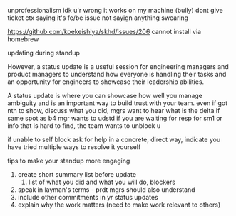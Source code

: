 unprofessionalism
	idk
	u'r wrong
	it works on my machine
	(bully)
	dont give ticket ctx
	saying it's fe/be issue
	not sayign anything
	swearing

https://github.com/koekeishiya/skhd/issues/206
cannot install via homebrew

updating during standup

However, a status update is a useful session for engineering managers and product managers to understand how everyone is handling their tasks and an opportunity for engineers to showcase their leadership abilities.

A status update is where you can showcase how well you manage ambiguity and is an important way to build trust with your team.
even if got nth to show, discuss what you did, mgrs want to hear what is the delta
if same spot as b4 mgr wants to udstd if you are waiting for resp for sm1 or info that is hard to find, the team wants to unblock u

if unable to self block ask for help in a concrete, direct way, indicate you have tried multiple ways to resolve it yourself

tips to make your standup more engaging
1. create short summary list before update
	1. list of what you did and what you will do, blockers
2. speak in layman's terms - prdt mgrs should also understand
3. include other commitments in yr status updates
4. explain why the work matters (need to make work relevant to others)


